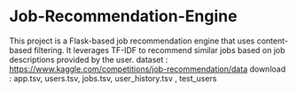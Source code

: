 # Job-Recommendation-Engine
This project is a Flask-based job recommendation engine that uses content-based filtering. It leverages TF-IDF to recommend similar jobs based on job descriptions provided by the user.
dataset  : https://www.kaggle.com/competitions/job-recommendation/data
download : app.tsv, users.tsv, jobs.tsv, user_history.tsv , test_users

